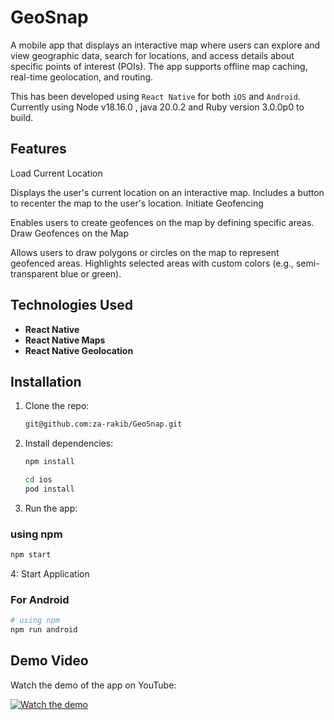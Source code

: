 # GeoSnap

A mobile app that displays an interactive map where users can explore and view geographic data, search for locations, and access details about specific points of interest (POIs). The app supports offline map caching, real-time geolocation, and routing.

This has been developed using `React Native` for both `iOS` and `Android`.
Currently using Node v18.16.0 , java 20.0.2 and Ruby version 3.0.0p0 to build.

## Features

Load Current Location

Displays the user's current location on an interactive map.
Includes a button to recenter the map to the user's location.
Initiate Geofencing

Enables users to create geofences on the map by defining specific areas.
Draw Geofences on the Map

Allows users to draw polygons or circles on the map to represent geofenced areas.
Highlights selected areas with custom colors (e.g., semi-transparent blue or green).

## Technologies Used

- **React Native**
- **React Native Maps**
- **React Native Geolocation**

## Installation

1. Clone the repo:

   ```bash
   git@github.com:za-rakib/GeoSnap.git
   ```

2. Install dependencies:

   ```bash
   npm install

   cd ios
   pod install
   ```

3. Run the app:

### using npm

```bash
npm start
```

4: Start Application

### For Android

```bash
# using npm
npm run android
```

## Demo Video

Watch the demo of the app on YouTube:

[![Watch the demo](https://img.youtube.com/vi/t6SwqFuxV64/0.jpg)](https://www.youtube.com/watch?v=t6SwqFuxV64)
